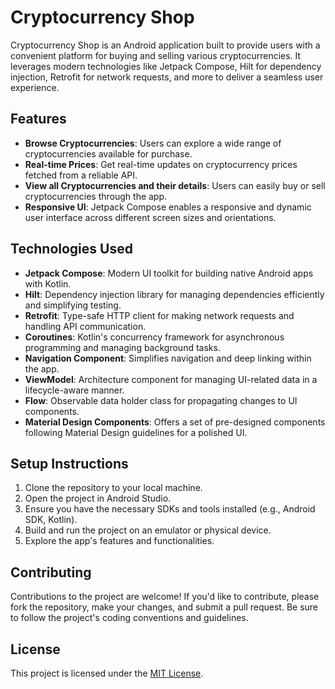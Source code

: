 # Cryptocurrency Shop

Cryptocurrency Shop is an Android application built to provide users with a convenient platform for buying and selling various cryptocurrencies. It leverages modern technologies like Jetpack Compose, Hilt for dependency injection, Retrofit for network requests, and more to deliver a seamless user experience.

## Features

- **Browse Cryptocurrencies**: Users can explore a wide range of cryptocurrencies available for purchase.
- **Real-time Prices**: Get real-time updates on cryptocurrency prices fetched from a reliable API.
- **View all Cryptocurrencies and their details**: Users can easily buy or sell cryptocurrencies through the app.
- **Responsive UI**: Jetpack Compose enables a responsive and dynamic user interface across different screen sizes and orientations.

## Technologies Used

- **Jetpack Compose**: Modern UI toolkit for building native Android apps with Kotlin.
- **Hilt**: Dependency injection library for managing dependencies efficiently and simplifying testing.
- **Retrofit**: Type-safe HTTP client for making network requests and handling API communication.
- **Coroutines**: Kotlin's concurrency framework for asynchronous programming and managing background tasks.
- **Navigation Component**: Simplifies navigation and deep linking within the app.
- **ViewModel**: Architecture component for managing UI-related data in a lifecycle-aware manner.
- **Flow**: Observable data holder class for propagating changes to UI components.
- **Material Design Components**: Offers a set of pre-designed components following Material Design guidelines for a polished UI.

## Setup Instructions

1. Clone the repository to your local machine.
2. Open the project in Android Studio.
3. Ensure you have the necessary SDKs and tools installed (e.g., Android SDK, Kotlin).
4. Build and run the project on an emulator or physical device.
5. Explore the app's features and functionalities.

## Contributing

Contributions to the project are welcome! If you'd like to contribute, please fork the repository, make your changes, and submit a pull request. Be sure to follow the project's coding conventions and guidelines.

## License

This project is licensed under the [MIT License](LICENSE).
